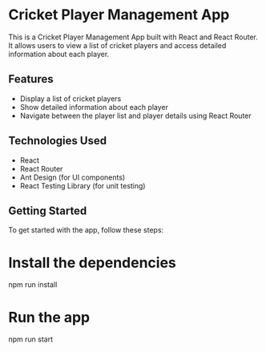 # Cricket Player Management App

This is a Cricket Player Management App built with React and React Router. It allows users to view a list of cricket players and access detailed information about each player.

## Features

- Display a list of cricket players
- Show detailed information about each player
- Navigate between the player list and player details using React Router

## Technologies Used

- React
- React Router
- Ant Design (for UI components)
- React Testing Library (for unit testing)

## Getting Started

To get started with the app, follow these steps:

# Install the dependencies

npm run install

# Run the app

npm run start







